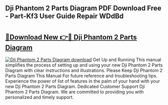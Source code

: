 ## Dji Phantom 2 Parts Diagram PDF Download Free - Part-Kf3 User Guide Repair WDdBd

# <h2><a href="http://dfpwdew.blite.top/?on=Dji+Phantom+2+Parts+Diagram">🔗Download New 👉🔴 Dji Phantom 2 Parts Diagram</a></h2>

[![Dji Phantom 2 Parts Diagram download](https://i.imgur.com/lujVjoI.png)](http://dfpwdew.blite.top/?on=Dji+Phantom+2+Parts+Diagram)
Get Up and Running This manual simplifies the process of setting up and using your new Dji Phantom 2 Parts Diagram with clear instructions and illustrations. Please Keep Dji Phantom 2 Parts Diagram This Manual For future reference and troubleshooting tips. Experience the power of list of features in the palm of your hand with your new Dji Phantom 2 Parts Diagram. Dedicated Customer Support Dji Phantom 2 Parts Diagram. We are committed to providing you with personalized and timely support.

